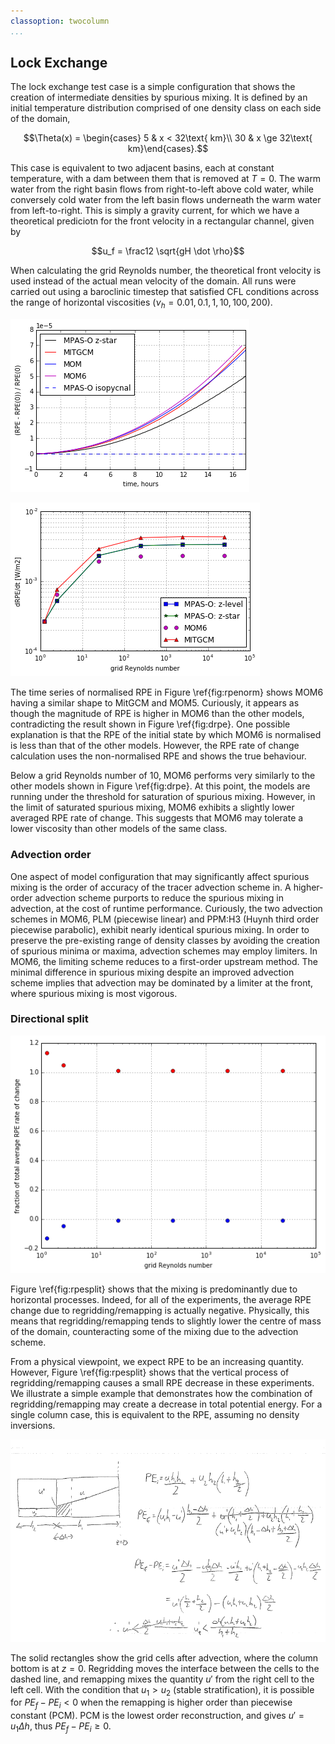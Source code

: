 ```yaml
---
classoption: twocolumn
...
```


## Lock Exchange

The lock exchange test case is a simple configuration that shows the creation of intermediate densities by spurious mixing. It is defined by an initial temperature distribution comprised of one density class on each side of the domain,

$$\Theta(x) = \begin{cases}
5 & x < 32\text{ km}\\
30 & x \ge 32\text{ km}\end{cases}.$$

This case is equivalent to two adjacent basins, each at constant temperature, with a dam between them that is removed at $T=0$. The warm water from the right basin flows from right-to-left above cold water, while conversely cold water from the left basin flows underneath the warm water from left-to-right. This is simply a gravity current, for which we have a theoretical prediciotn for the front velocity in a rectangular channel, given by

$$u_f = \frac12 \sqrt{gH \dot \rho}$$

When calculating the grid Reynolds number, the theoretical front velocity is used instead of the actual mean velocity of the domain. All runs were carried out using a baroclinic timestep that satisfied CFL conditions across the range of horizontal viscosities ($\nu_h = 0.01, 0.1, 1, 10, 100, 200$).

![\label{fig:rpenorm} Normalised RPE evolution for $\nu_h = 0.01$](plots/lock_exchange_rpe_norm.png)

![\label{fig:drpe} Average rate of RPE change](plots/lock_exchange_drpe.png)

The time series of normalised RPE in Figure \ref{fig:rpenorm} shows MOM6 having a similar shape to MitGCM and MOM5. Curiously, it appears as though the magnitude of RPE is higher in MOM6 than the other models, contradicting the result shown in Figure \ref{fig:drpe}. One possible explanation is that the RPE of the initial state by which MOM6 is normalised is less than that of the other models. However, the RPE rate of change calculation uses the non-normalised RPE and shows the true behaviour.

Below a grid Reynolds number of 10, MOM6 performs very similarly to the other models shown in Figure \ref{fig:drpe}. At this point, the models are running under the threshold for saturation of spurious mixing. However, in the limit of saturated spurious mixing, MOM6 exhibits a slightly lower averaged RPE rate of change. This suggests that MOM6 may tolerate a lower viscosity than other models of the same class.

### Advection order

One aspect of model configuration that may significantly affect spurious mixing is the order of accuracy of the tracer advection scheme in. A higher-order advection scheme purports to reduce the spurious mixing in advection, at the cost of runtime performance. Curiously, the two advection schemes in MOM6, PLM (piecewise linear) and PPM:H3 (Huynh third order piecewise parabolic), exhibit nearly identical spurious mixing. In order to preserve the pre-existing range of density classes by avoiding the creation of spurious minima or maxima, advection schemes may employ limiters. In MOM6, the limiting scheme reduces to a first-order upstream method. The minimal difference in spurious mixing despite an improved advection scheme implies that advection may be dominated by a limiter at the front, where spurious mixing is most vigorous.

### Directional split

![\label{fig:rpesplit} Horizontal and vertical contributions to RPE change](plots/lock_exchange_drpe_split.png)

Figure \ref{fig:rpesplit} shows that the mixing is predominantly due to horizontal processes. Indeed, for all of the experiments, the average RPE change due to regridding/remapping is actually negative. Physically, this means that regridding/remapping tends to slightly lower the centre of mass of the domain, counteracting some of the mixing due to the advection scheme.

From a physical viewpoint, we expect RPE to be an increasing quantity. However, Figure \ref{fig:rpesplit} shows that the vertical process of regridding/remapping causes a small RPE decrease in these experiments. We illustrate a simple example that demonstrates how the combination of regridding/remapping may create a decrease in total potential energy. For a single column case, this is equivalent to the RPE, assuming no density inversions.

![A schematic demonstrating the ability for regridding/remapping to cause a decrease in RPE](plots/schematic.png)

The solid rectangles show the grid cells after advection, where the column bottom is at $z = 0$. Regridding moves the interface between the cells to the dashed line, and remapping mixes the quantity $u'$ from the right cell to the left cell. With the condition that $u_1 > u_2$ (stable stratification), it is possible for $PE_f - PE_i < 0$ when the remapping is higher order than piecewise constant (PCM). PCM is the lowest order reconstruction, and gives $u' = u_1 \Delta h$, thus $PE_f - PE_i \ge 0$.
